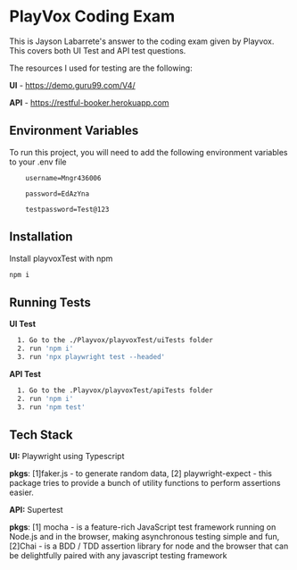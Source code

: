 # PlayVox Coding Exam

This is Jayson Labarrete's answer to the coding exam given by Playvox.
This covers both UI Test and API test questions.

The resources I used for testing are the following:

**UI** - https://demo.guru99.com/V4/

**API** - https://restful-booker.herokuapp.com

## Environment Variables

To run this project, you will need to add the following environment variables to your .env file

        username=Mngr436006

        password=EdAzYna

        testpassword=Test@123

## Installation

Install playvoxTest with npm

```bash
npm i

```

## Running Tests

**UI Test**

```bash
  1. Go to the ./Playvox/playvoxTest/uiTests folder
  2. run 'npm i'
  3. run 'npx playwright test --headed'
```

**API Test**

```bash
  1. Go to the .Playvox/playvoxTest/apiTests folder
  2. run 'npm i'
  3. run 'npm test'

```

## Tech Stack

**UI:** Playwright using Typescript

**pkgs**: [1]faker.js - to generate random data, [2] playwright-expect - this package tries to provide a bunch of utility functions to perform assertions easier.

**API:** Supertest

**pkgs**: [1] mocha - is a feature-rich JavaScript test framework running on Node.js and in the browser, making asynchronous testing simple and fun, [2]Chai - is a BDD / TDD assertion library for node and the browser that can be delightfully paired with any javascript testing framework
